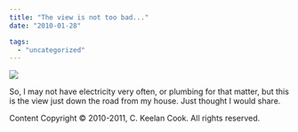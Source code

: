 ```yaml
---
title: "The view is not too bad..."
date: "2010-01-28"

tags: 
  - "uncategorized"
---
```


[![](images/Guinea+Landscape.jpg)](http://1.bp.blogspot.com/_hvSxg_uh77I/S2GfL2pGCvI/AAAAAAAAAAw/4-9we8PMwog/s1600-h/Guinea+Landscape.jpg)

So, I may not have electricity very often, or plumbing for that matter, but this is the view just down the road from my house. Just thought I would share.

Content Copyright © 2010-2011, C. Keelan Cook. All rights reserved.
